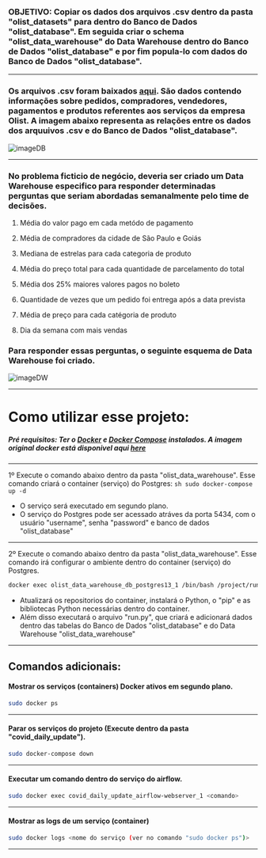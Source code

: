 ### OBJETIVO: Copiar os dados dos arquivos .csv dentro da pasta "olist_datasets" para dentro do Banco de Dados "olist_database". Em seguida criar o schema "olist_data_warehouse" do Data Warehouse dentro do Banco de Dados "olist_database" e por fim popula-lo com dados do Banco de Dados "olist_database".

---

### Os arquivos .csv foram baixados [aqui](https://www.kaggle.com/olistbr/brazilian-ecommerce). São dados contendo informações sobre pedidos, compradores, vendedores, pagamentos e produtos referentes aos serviços da empresa Olist. A imagem abaixo representa as relações entre os dados dos arquuivos .csv e do Banco de Dados "olist_database".

![imageDB](https://i.imgur.com/HRhd2Y0.png)

---
### No problema ficticio de negócio, deveria ser criado um Data Warehouse especifico para responder determinadas perguntas que seriam abordadas semanalmente pelo time de decisões.

1. Média do valor pago em cada metódo de pagamento

2. Média de compradores da cidade de São Paulo e Goiás

3. Mediana de estrelas para cada categoria de produto

4. Média do preço total para cada quantidade de parcelamento do total

5. Média dos 25% maiores valores pagos no boleto

6. Quantidade de vezes que um pedido foi entrega após a data prevista

7. Média de preço para cada catégoria de produto

8. Dia da semana com mais vendas

### Para responder essas perguntas, o seguinte esquema de Data Warehouse foi criado.

![imageDW](https://i.imgur.com/7BkaiJH.png)

---

# Como utilizar esse projeto:

##### Pré requisitos: Ter o [Docker](https://www.docker.com) e [Docker Compose](https://docs.docker.com/compose/install/#install-compose) instalados. A imagem original docker está disponivel aqui [here](https://airflow.apache.org/docs/apache-airflow/stable/docker-compose.yaml)

---
1º Execute o comando abaixo dentro da pasta "olist_data_warehouse". Esse comando criará o container (serviço) do Postgres:
    ```sh
    sudo docker-compose up -d
    ```
- O serviço será executado em segundo plano. 
- O serviço do Postgres pode ser acessado atráves da porta 5434, com o usuário "username", senha "password" e banco de dados "olist_database"

---
2º Execute o comando abaixo dentro da pasta "olist_data_warehouse". Esse comando irá configurar o ambiente dentro do container (serviço) do Postgres.
   ```sh
   docker exec olist_data_warehouse_db_postgres13_1 /bin/bash /project/run.sh
   ```
   
- Atualizará os repositorios do container, instalará o Python, o "pip" e as bibliotecas Python necessárias dentro do container.
- Além disso executará o arquivo "run.py", que criará e adicionará dados dentro das tabelas do Banco de Dados "olist_database" e do Data Warehouse "olist_data_warehouse"
  

---

## Comandos adicionais:

#### Mostrar os serviços (containers) Docker ativos em segundo plano.
```sh
sudo docker ps
```

---
#### Parar os serviços do projeto (Execute dentro da pasta "covid_daily_update").
```sh
sudo docker-compose down
``` 
---
#### Executar um comando dentro do serviço do airflow.
```sh
sudo docker exec covid_daily_update_airflow-webserver_1 <comando>
```

---
#### Mostrar as logs de um serviço (container)
```sh
sudo docker logs <nome do serviço (ver no comando "sudo docker ps")>
```
---
